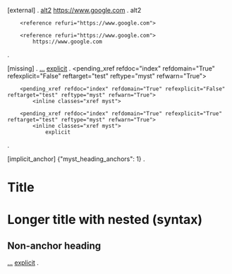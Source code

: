 [external] 
.
[alt2](https://www.google.com)
[](https://www.google.com)
<https://www.google.com>
.
<document source="<src>/index.md">
    <paragraph>
        <reference refuri="https://www.google.com">
            alt2

        <reference refuri="https://www.google.com">

        <reference refuri="https://www.google.com">
            https://www.google.com
.

[missing] 
.
[](#test)
[...](#test)
[explicit](#test)
.
<document source="<src>/index.md">
    <paragraph>
        <pending_xref refdoc="index" refdomain="True" refexplicit="False" reftarget="test" reftype="myst" refwarn="True">
            <inline classes="xref myst">

        <pending_xref refdoc="index" refdomain="True" refexplicit="False" reftarget="test" reftype="myst" refwarn="True">
            <inline classes="xref myst">

        <pending_xref refdoc="index" refdomain="True" refexplicit="True" reftarget="test" reftype="myst" refwarn="True">
            <inline classes="xref myst">
                explicit
.

[implicit_anchor] {"myst_heading_anchors": 1}
.
# Title
# Longer title with **nested** (syntax)
## Non-anchor heading

[](#title)
[...](#longer-title-with-nested-syntax)
[explicit](#title)
.
<document source="<src>/index.md">
    <section ids="title" names="title" slug="title">
        <title>
            Title
    <section ids="longer-title-with-nested-syntax" names="longer\ title\ with\ nested\ (syntax)" slug="longer-title-with-nested-syntax">
        <title>
            Longer title with
            <strong>
                nested
             (syntax)
        <section ids="non-anchor-heading" names="non-anchor\ heading">
            <title>
                Non-anchor heading
            <paragraph>
                <reference id_link="True" refid="title">
                    <inline classes="std std-ref">
                        Title

                <reference id_link="True" refid="longer-title-with-nested-syntax">
                    <inline classes="std std-ref">
                        Longer title with nested (syntax)

                <reference id_link="True" refid="title">
                    explicit
.

[explicit-heading] 
.
(target)=
# Test

[](#target)
[...](#target)
[explicit](#target)
.
<document source="<src>/index.md">
    <target refid="target">
    <section ids="test target" names="test target">
        <title>
            Test
        <paragraph>
            <reference id_link="True" refid="target">
                <inline classes="std std-ref">
                    Test

            <reference id_link="True" refid="target">
                <inline classes="std std-ref">
                    Test

            <reference id_link="True" refid="target">
                explicit
.

[explicit>implicit] {"myst_heading_anchors": 1}
.
# Test

(test)=
## Other

[](#test)
.
<document source="<src>/index.md">
    <section dupnames="test" ids="test" slug="test">
        <title>
            Test
        <target refid="id1">
        <section ids="other id1" names="other test">
            <title>
                Other
            <paragraph>
                <reference id_link="True" refid="id1">
                    <inline classes="std std-ref">
                        Other
.

[ref-table] 
.
```{table} caption
:name: table
a  | b
-- | --
c  | d
```

[](#table)
[...](#table)
[explicit](#table)
.
<document source="<src>/index.md">
    <table classes="colwidths-auto" ids="table" names="table">
        <title>
            caption
        <tgroup cols="2">
            <colspec colwidth="50">
            <colspec colwidth="50">
            <thead>
                <row>
                    <entry>
                        <paragraph>
                            a
                    <entry>
                        <paragraph>
                            b
            <tbody>
                <row>
                    <entry>
                        <paragraph>
                            c
                    <entry>
                        <paragraph>
                            d
    <paragraph>
        <reference id_link="True" refid="table">
            <inline classes="std std-ref">
                caption

        <reference id_link="True" refid="table">
            <inline classes="std std-ref">
                caption

        <reference id_link="True" refid="table">
            explicit
.

[external-file] 
.
[](test.txt)
[...](./test.txt)
[relative to source dir](/test.txt)
.
<document source="<src>/index.md">
    <paragraph>
        <download_reference filename="dd18bf3a8e0a2a3e53e2661c7fb53534/test.txt" refdoc="index" refdomain="True" refexplicit="False" reftarget="test.txt" reftype="myst" refwarn="False">
            <inline classes="xref download myst">
                test.txt

        <download_reference filename="dd18bf3a8e0a2a3e53e2661c7fb53534/test.txt" refdoc="index" refdomain="True" refexplicit="False" reftarget="./test.txt" reftype="myst" refwarn="False">
            <inline classes="xref download myst">

        <download_reference filename="dd18bf3a8e0a2a3e53e2661c7fb53534/test.txt" refdoc="index" refdomain="True" refexplicit="True" reftarget="/test.txt" reftype="myst" refwarn="False">
            <inline classes="xref download myst">
                relative to source dir
.

[source-file]
.
[](other.rst)
[...](./other.rst)
[relative to source dir](/other.rst)
.
<document source="<src>/index.md">
    <paragraph>
        <pending_xref refdoc="index" refdomain="doc" refexplicit="False" reftarget="other" reftargetid="True" reftype="myst">
            <inline classes="xref myst">

        <pending_xref refdoc="index" refdomain="doc" refexplicit="False" reftarget="other" reftargetid="True" reftype="myst">
            <inline classes="xref myst">

        <pending_xref refdoc="index" refdomain="doc" refexplicit="True" reftarget="other" reftargetid="True" reftype="myst">
            <inline classes="xref myst">
                relative to source dir
.
